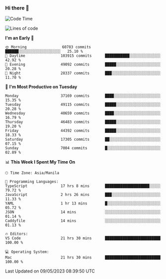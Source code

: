 ### Hi there 👋

<!--START_SECTION:waka-->
![Code Time](http://img.shields.io/badge/Code%20Time-3%2C916%20hrs%2053%20mins-blue)

![Lines of code](https://img.shields.io/badge/From%20Hello%20World%20I%27ve%20Written-99.5%20million%20lines%20of%20code-blue)

**I'm an Early 🐤** 

```text
🌞 Morning                60783 commits       ██████░░░░░░░░░░░░░░░░░░░   25.10 % 
🌆 Daytime                103915 commits      ███████████░░░░░░░░░░░░░░   42.92 % 
🌃 Evening                49092 commits       █████░░░░░░░░░░░░░░░░░░░░   20.28 % 
🌙 Night                  28337 commits       ███░░░░░░░░░░░░░░░░░░░░░░   11.70 % 
```
📅 **I'm Most Productive on Tuesday** 

```text
Monday                   37169 commits       ████░░░░░░░░░░░░░░░░░░░░░   15.35 % 
Tuesday                  49115 commits       █████░░░░░░░░░░░░░░░░░░░░   20.28 % 
Wednesday                40659 commits       ████░░░░░░░░░░░░░░░░░░░░░   16.79 % 
Thursday                 46483 commits       █████░░░░░░░░░░░░░░░░░░░░   19.20 % 
Friday                   44392 commits       █████░░░░░░░░░░░░░░░░░░░░   18.33 % 
Saturday                 17305 commits       ██░░░░░░░░░░░░░░░░░░░░░░░   07.15 % 
Sunday                   7004 commits        █░░░░░░░░░░░░░░░░░░░░░░░░   02.89 % 
```


📊 **This Week I Spent My Time On** 

```text
🕑︎ Time Zone: Asia/Manila

💬 Programming Languages: 
TypeScript               17 hrs 8 mins       ████████████████████░░░░░   79.72 % 
JavaScript               2 hrs 26 mins       ███░░░░░░░░░░░░░░░░░░░░░░   11.33 % 
YAML                     1 hr 13 mins        █░░░░░░░░░░░░░░░░░░░░░░░░   05.72 % 
JSON                     14 mins             ░░░░░░░░░░░░░░░░░░░░░░░░░   01.14 % 
Caddyfile                14 mins             ░░░░░░░░░░░░░░░░░░░░░░░░░   01.13 % 

🔥 Editors: 
VS Code                  21 hrs 30 mins      █████████████████████████   100.00 % 

💻 Operating System: 
Mac                      21 hrs 30 mins      █████████████████████████   100.00 % 
```


 Last Updated on 09/05/2023 08:39:50 UTC
<!--END_SECTION:waka-->


<!--
**rad182/rad182** is a ✨ _special_ ✨ repository because its `README.md` (this file) appears on your GitHub profile.

Here are some ideas to get you started:

- 🔭 I’m currently working on ...
- 🌱 I’m currently learning ...
- 👯 I’m looking to collaborate on ...
- 🤔 I’m looking for help with ...
- 💬 Ask me about ...
- 📫 How to reach me: ...
- 😄 Pronouns: ...
- ⚡ Fun fact: ...
-->
